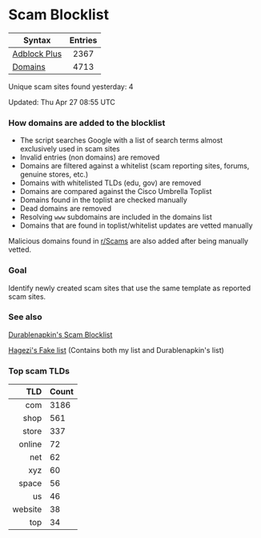 # Scam Blocklist

| Syntax | Entries |
| --- |:---:|
| [Adblock Plus](https://raw.githubusercontent.com/jarelllama/Scam-Blocklist/main/adblock.txt) | 2367 |
| [Domains](https://raw.githubusercontent.com/jarelllama/Scam-Blocklist/main/domains.txt) | 4713 |

Unique scam sites found yesterday: 4

Updated: Thu Apr 27 08:55 UTC

### How domains are added to the blocklist

- The script searches Google with a list of search terms almost exclusively used in scam sites
- Invalid entries (non domains) are removed
- Domains are filtered against a whitelist (scam reporting sites, forums, genuine stores, etc.)
- Domains with whitelisted TLDs (edu, gov) are removed
- Domains are compared against the Cisco Umbrella Toplist
- Domains found in the toplist are checked manually
- Dead domains are removed
- Resolving `www` subdomains are included in the domains list
- Domains that are found in toplist/whitelist updates are vetted manually

Malicious domains found in [r/Scams](https://www.reddit.com/r/Scams) are also added after being manually vetted.

### Goal

Identify newly created scam sites that use the same template as reported scam sites.

### See also

[Durablenapkin's Scam Blocklist](https://github.com/durablenapkin/scamblocklist)

[Hagezi's Fake list](https://github.com/hagezi/dns-blocklists#fake) (Contains both my list and Durablenapkin's list)

### Top scam TLDs

| TLD | Count |
| ---:|:--- |
| com  | 3186 |
| shop  | 561 |
| store  | 337 |
| online  | 72 |
| net  | 62 |
| xyz  | 60 |
| space  | 56 |
| us  | 46 |
| website  | 38 |
| top  | 34 |
